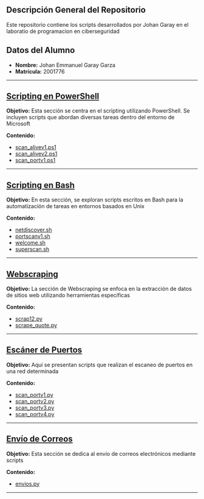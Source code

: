 ## Descripción General del Repositorio

Este repositorio contiene los scripts desarrollados por Johan Garay en el laboratio de programacion en ciberseguridad

## Datos del Alumno

- **Nombre:** Johan Emmanuel Garay Garza
- **Matrícula:** 2001776

---

## [Scripting en PowerShell](https://github.com/zagreus10/PIA-LPC/blob/main/01%20-%20Scripting%20en%20Powershell/README.md)

**Objetivo:**
Esta sección se centra en el scripting utilizando PowerShell. Se incluyen scripts que abordan diversas tareas dentro del entorno de Microsoft

**Contenido:**
- [scan_alivev1.ps1](https://github.com/zagreus10/PIA-LPC/blob/main/01%20-%20Scripting%20en%20Powershell/scan_alivev1.ps1)
- [scan_alivev2.ps1](https://github.com/zagreus10/PIA-LPC/blob/main/01%20-%20Scripting%20en%20Powershell/scan_alivev2.ps1)
- [scan_portv1.ps1](https://github.com/zagreus10/PIA-LPC/blob/main/01%20-%20Scripting%20en%20Powershell/scan_portv1.ps1)

---

## [Scripting en Bash](https://github.com/zagreus10/PIA-LPC/blob/main/02%20-%20Scripting%20en%20Bash/README.md)

**Objetivo:**
En esta sección, se exploran scripts escritos en Bash para la automatización de tareas en entornos basados en Unix

**Contenido:**
- [netdiscover.sh](https://github.com/zagreus10/PIA-LPC/blob/main/02%20-%20Scripting%20en%20Bash/netdiscover.sh)
- [portscanv1.sh](https://github.com/zagreus10/PIA-LPC/blob/main/02%20-%20Scripting%20en%20Bash/portscanv1.sh)
- [welcome.sh](https://github.com/zagreus10/PIA-LPC/blob/main/02%20-%20Scripting%20en%20Bash/welcome.sh)
- [superscan.sh](https://github.com/zagreus10/PIA-LPC/blob/main/02%20-%20Scripting%20en%20Bash/superscan.sh)

---

## [Webscraping](https://github.com/zagreus10/PIA-LPC/blob/main/03%20-%20Webscraping%20(FALTA)/README.md)

**Objetivo:**
La sección de Webscraping se enfoca en la extracción de datos de sitios web utilizando herramientas específicas

**Contenido:**
- [scrap12.py](https://github.com/zagreus10/PIA-LPC/blob/main/03%20-%20Webscraping%20(FALTA)/scrap12.py)
- [scrape_quote.py](https://github.com/zagreus10/PIA-LPC/blob/main/03%20-%20Webscraping%20(FALTA)/scrape_quote.py)

---

## [Escáner de Puertos](https://github.com/zagreus10/PIA-LPC/blob/main/04%20-%20Escaner%20de%20puertos/README.md)

**Objetivo:**
Aquí se presentan scripts que realizan el escaneo de puertos en una red determinada

**Contenido:**
- [scan_portv1.py](https://github.com/zagreus10/PIA-LPC/blob/main/04%20-%20Escaner%20de%20puertos/scan_portv1.py)
- [scan_portv2.py](https://github.com/zagreus10/PIA-LPC/blob/main/04%20-%20Escaner%20de%20puertos/scan_portv2.py)
- [scan_portv3.py](https://github.com/zagreus10/PIA-LPC/blob/main/04%20-%20Escaner%20de%20puertos/scan_portv3.py)
- [scan_portv4.py](https://github.com/zagreus10/PIA-LPC/blob/main/04%20-%20Escaner%20de%20puertos/scan_portv4.py)

---

## [Envío de Correos](https://github.com/zagreus10/PIA-LPC/blob/main/03%20-%20Webscraping/README.md)

**Objetivo:**
Esta sección se dedica al envío de correos electrónicos mediante scripts

**Contenido:**
- [envios.py](https://github.com/zagreus10/PIA-LPC/blob/main/05%20-%20Envio%20de%20correos/envios.py)

---

